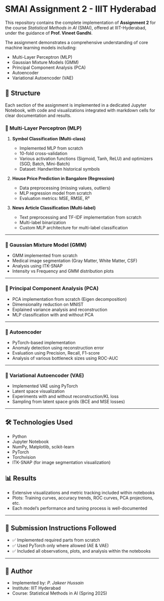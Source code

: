 # SMAI Assignment 2 - IIIT Hyderabad

This repository contains the complete implementation of **Assignment 2** for the course *Statistical Methods in AI* (SMAI), offered at IIIT-Hyderabad, under the guidance of **Prof. Vineet Gandhi**.

The assignment demonstrates a comprehensive understanding of core machine learning models including:
- Multi-Layer Perceptron (MLP)
- Gaussian Mixture Models (GMM)
- Principal Component Analysis (PCA)
- Autoencoder
- Variational Autoencoder (VAE)

## 📁 Structure

Each section of the assignment is implemented in a dedicated Jupyter Notebook, with code and visualizations integrated with markdown cells for clear documentation and results.

### 🔹 Multi-Layer Perceptron (MLP)
1. **Symbol Classification (Multi-class)**
   - Implemented MLP from scratch
   - 10-fold cross-validation
   - Various activation functions (Sigmoid, Tanh, ReLU) and optimizers (SGD, Batch, Mini-Batch)
   - Dataset: Handwritten historical symbols

2. **House Price Prediction in Bangalore (Regression)**
   - Data preprocessing (missing values, outliers)
   - MLP regression model from scratch
   - Evaluation metrics: MSE, RMSE, R²

3. **News Article Classification (Multi-label)**
   - Text preprocessing and TF-IDF implementation from scratch
   - Multi-label binarization
   - Custom MLP architecture for multi-label classification

---

### 🔹 Gaussian Mixture Model (GMM)
- GMM implemented from scratch
- Medical image segmentation (Gray Matter, White Matter, CSF)
- Analysis using ITK-SNAP
- Intensity vs Frequency and GMM distribution plots

---

### 🔹 Principal Component Analysis (PCA)
- PCA implementation from scratch (Eigen decomposition)
- Dimensionality reduction on MNIST
- Explained variance analysis and reconstruction
- MLP classification with and without PCA

---

### 🔹 Autoencoder
- PyTorch-based implementation
- Anomaly detection using reconstruction error
- Evaluation using Precision, Recall, F1-score
- Analysis of various bottleneck sizes using ROC-AUC

---

### 🔹 Variational Autoencoder (VAE)
- Implemented VAE using PyTorch
- Latent space visualization
- Experiments with and without reconstruction/KL loss
- Sampling from latent space grids (BCE and MSE losses)

---

## 🛠️ Technologies Used
- Python
- Jupyter Notebook
- NumPy, Matplotlib, scikit-learn
- PyTorch
- Torchvision
- ITK-SNAP (for image segmentation visualization)

## 📊 Results
- Extensive visualizations and metric tracking included within notebooks
- Plots: Training curves, accuracy trends, ROC curves, PCA projections, etc.
- Each model’s performance and tuning process is well-documented

---

## 📁 Submission Instructions Followed
- ✅ Implemented required parts from scratch
- ✅ Used PyTorch only where allowed (AE & VAE)
- ✅ Included all observations, plots, and analysis within the notebooks

---

## 🧠 Author
- Implemented by: *P. Jakeer Hussain* 
- Institute: IIIT Hyderabad 
- Course: Statistical Methods in AI (Spring 2025)

